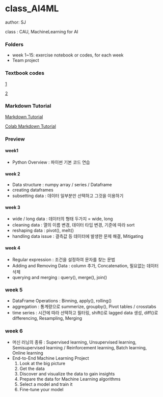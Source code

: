 # class_AI4ML

author: SJ

class : CAU, MachineLearning for AI

### Folders
- week 1~15: exercise notebook or codes, for each week
- Team project

### Textbook codes
[1](https://github.com/stefmolin/Hands-On-Data-Analysis-with-Pandas-2nd-edition)

[2](https://github.com/ageron/handson-ml2)

### Markdown Tutorial

[Markdown Tutorial](https://www.markdowntutorial.com/kr/)

[Colab Markdown Tutorial](https://colab.research.google.com/notebooks/markdown_guide.ipynb)

### Preview

#### week1
- Python Overview : 파이썬 기본 코드 연습

#### week 2
- Data structure : numpy array / series / Dataframe
- creating dataframes
- subsetting data : 데이터 일부분만 선택하고 그것을 이용하기

#### week 3
- wide / long data : 데이터의 형태 두가지 = wide, long
- cleaning data : 열의 이름 변경, 데이터 타입 변경, 기준에 따라 sort
- reshaping data : pivot(), melt()
- handling data issue : 결측값 등 데이터에 발생한 문제 해결, Mitigating

#### week 4
- Regular expression : 조건을 설정하여 문자를 찾는 문법
- Adding and Removing Data : column 추가, Concatenation, 필요없는 데이터 삭제
- querying and merging : query(), merge(), join()

### week 5
- DataFrame Operations : Binning, apply(), rolling()
- aggregation : 통계량으로 summerize, groupby(), Pivot tables / crosstabs
- time series : 시간에 따라 선택하고 필터링, shift()로 lagged data 생성, diff()로 differencing, Resampling, Merging

### week 6
- 머신 러닝의 종류 : Supervised learning, Unsupervised learning, Semisupervised learning / Reinforcement learning, Batch learning, Online learning
- End-to-End Machine Learning Project
  1. Look at the big picture
  2. Get the data
  3. Discover and visualize the data to gain insights
  4. Prepare the data for Machine Learning algorithms
  5. Select a model and train it
  6. Fine-tune your model


